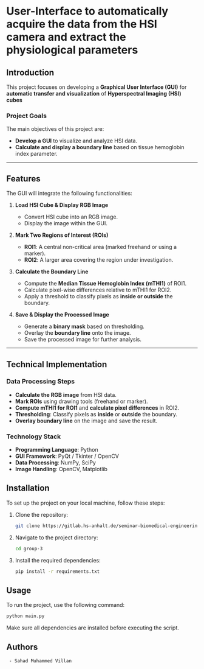# User-Interface to automatically acquire the data from the HSI camera and extract the physiological parameters

## Introduction
 This project focuses on developing a **Graphical User Interface (GUI)** for **automatic transfer and visualization** of **Hyperspectral Imaging (HSI) cubes**


### **Project Goals**  
The main objectives of this project are:    
- **Develop a GUI** to visualize and analyze HSI data.  
- **Calculate and display a boundary line** based on  tissue hemoglobin index parameter.  

---

## **Features**  
The GUI will integrate the following functionalities:  

1. **Load HSI Cube & Display RGB Image**  
   - Convert HSI cube into an RGB image.  
   - Display the image within the GUI.  

2. **Mark Two Regions of Interest (ROIs)**  
   - **ROI1**: A central non-critical area (marked freehand or using a marker).  
   - **ROI2**: A larger area covering the region under investigation.  

3. **Calculate the Boundary Line**  
   - Compute the **Median Tissue Hemoglobin Index (mTHI1)** of ROI1.  
   - Calculate pixel-wise differences relative to mTHI1 for ROI2.  
   - Apply a threshold to classify pixels as **inside or outside** the boundary.  

4. **Save & Display the Processed Image**  
   - Generate a **binary mask** based on thresholding.  
   - Overlay the **boundary line** onto the image.  
   - Save the processed image for further analysis.  

---


## **Technical Implementation**  

### **Data Processing Steps**  
  
- **Calculate the RGB image** from HSI data.  
- **Mark ROIs** using drawing tools (freehand or marker).  
- **Compute mTHI1 for ROI1** and **calculate pixel differences** in ROI2.  
- **Thresholding**: Classify pixels as **inside** or **outside** the boundary.  
- **Overlay boundary line** on the image and save the result.  

### **Technology Stack**  
- **Programming Language**: Python  
- **GUI Framework**: PyQt / Tkinter / OpenCV  
- **Data Processing**: NumPy, SciPy  
- **Image Handling**: OpenCV, Matplotlib  



## Installation
To set up the project on your local machine, follow these steps:

1. Clone the repository:
   ```sh
   git clone https://gitlab.hs-anhalt.de/seminar-biomedical-engineering/group-3.git
   ```
2. Navigate to the project directory:
   ```sh
   cd group-3
   ```
3. Install the required dependencies:
   ```sh
   pip install -r requirements.txt
   ```

## Usage
To run the project, use the following command:
```sh
python main.py
```

Make sure all dependencies are installed before executing the script.



## Authors
     - Sahad Muhammed Villan





